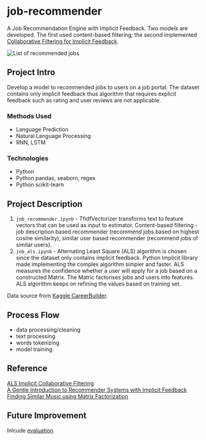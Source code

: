 # job-recommender
A  Job Recommendation Engine with Implicit Feedback. Two models are developed. The first used content-based filtering; the second implemented [Collaborative Filtering for Implicit Feedback](http://yifanhu.net/PUB/cf.pdf).

![List of recommended jobs](/assets/jobrec.png)

## Project Intro
Develop a model to recommended jobs to users on a job portal. The dataset contains only implicit feedback thus algorithm that requires explicit feedback such as rating and user reviews are not applicable.

### Methods Used
* Language Prediction
* Natural Language Processing
* RNN, LSTM

### Technologies
* Python
* Python pandas, seaborn, regex
* Python scikit-learn

## Project Description
1. `job_recommender.ipynb` - TfidfVectorizer transforms text to feature vectors that can be used as input to estimator. Content-based filtering - job description based recommender (recommend jobs based on highest cosine similarity), similar user based recommender (recommend jobs of similar users).
2. `job_als.ipynb` - Alternating Least Square (ALS) algorithm is chosen since the dataset only contains implicit feedback. Python Implicit library made implementing the complex algorithm simpler and faster. ALS measures the confidence whether a user will apply for a job based on a constructed Matrix. The Matric factorises jobs and users into features. ALS algorithm keeps on refining the values based on training set.

Data source from [Kaggle CareerBuilder](https://www.kaggle.com/c/job-recommendation).

## Process Flow
- data processing/cleaning
- text processing
- words tokenizing
- model training

## Reference
[ALS Implicit Collaborative Filtering](https://medium.com/radon-dev/als-implicit-collaborative-filtering-5ed653ba39fe)  
[A Gentle Introduction to Recommender Systems with Implicit Feedback](https://jessesw.com/Rec-System/)  
[Finding Similar Music using Matrix Factorization](http://www.benfrederickson.com/matrix-factorization/)

## Future Improvement
Inlcude [evaluation](https://gist.github.com/jbochi/2e8ddcc5939e70e5368326aa034a144e#file-evaluation-ipynb).
